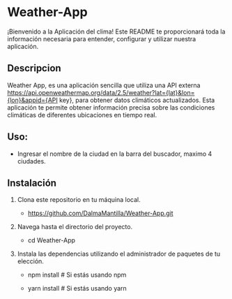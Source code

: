 # Weather-App
¡Bienvenido a la Aplicación del clima! Este README te proporcionará toda la información necesaria para entender, 
configurar y utilizar nuestra aplicación.

<h2> Descripcion </h2>

Weather App, es una aplicación sencilla que utiliza una API externa 
https://api.openweathermap.org/data/2.5/weather?lat={lat}&lon={lon}&appid={API key},
para obtener datos climáticos actualizados. Esta aplicación te permite obtener información precisa sobre las condiciones climáticas de
diferentes ubicaciones en tiempo real.

 <h2> Uso: </h2>
 
- Ingresar el nombre de la ciudad en la barra del buscador, maximo 4 ciudades.

<h2> Instalación </h2>

1. Clona este repositorio en tu máquina local.
   - https://github.com/DalmaMantilla/Weather-App.git

2. Navega hasta el directorio del proyecto.
   - cd Weather-App

3. Instala las dependencias utilizando el administrador de paquetes de tu elección.
   
   - npm install    # Si estás usando npm

   - yarn install   # Si estás usando yarn
